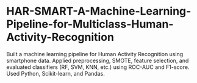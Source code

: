# HAR-SMART-A-Machine-Learning-Pipeline-for-Multiclass-Human-Activity-Recognition
Built a machine learning pipeline for Human Activity Recognition using smartphone data. Applied preprocessing, SMOTE, feature selection, and evaluated classifiers (RF, SVM, KNN, etc.) using ROC-AUC and F1-score. Used Python, Scikit-learn, and Pandas.
